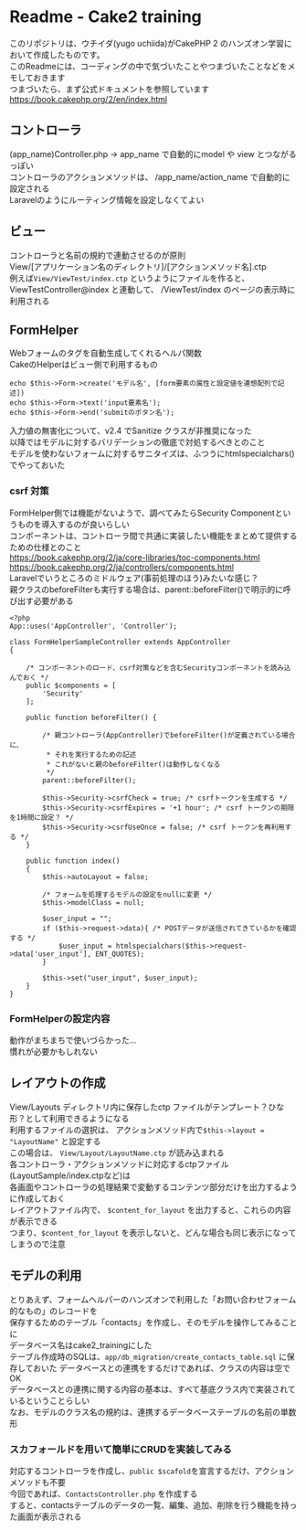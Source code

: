 # Readme - Cake2 training
このリポジトリは、ウチイダ(yugo uchiida)がCakePHP 2 のハンズオン学習において作成したものです。  
このReadmeには、コーディングの中で気づいたことやつまづいたことなどをメモしておきます  
つまづいたら、まず公式ドキュメントを参照しています
https://book.cakephp.org/2/en/index.html

## コントローラ
(app_name)Controller.php -> app_name で自動的にmodel や view とつながるっぽい  
コントローラのアクションメソッドは、 /app_name/action_name で自動的に設定される  
Laravelのようにルーティング情報を設定しなくてよい

## ビュー
コントローラと名前の規約で連動させるのが原則  
View/[アプリケーション名のディレクトリ]/[アクションメソッド名].ctp  
例えば`View/ViewTest/index.ctp` というようにファイルを作ると、  
ViewTestController@index と連動して、 /ViewTest/index のページの表示時に利用される  

## FormHelper
Webフォームのタグを自動生成してくれるヘルパ関数  
CakeのHelperはビュー側で利用するもの
```
echo $this->Form->create('モデル名', [form要素の属性と設定値を連想配列で記述])
echo $this->Form->text('input要素名');
echo $this->Form->end('submitのボタン名');
```

入力値の無害化について、v2.4 でSanitize クラスが非推奨になった  
以降ではモデルに対するバリデーションの徹底で対処するべきとのこと  
モデルを使わないフォームに対するサニタイズは、ふつうにhtmlspecialchars()でやっておいた

### csrf 対策
FormHelper側では機能がないようで、調べてみたらSecurity Componentというものを導入するのが良いらしい  
コンポーネントは、コントローラ間で共通に実装したい機能をまとめて提供するための仕様とのこと  
https://book.cakephp.org/2/ja/core-libraries/toc-components.html  
https://book.cakephp.org/2/ja/controllers/components.html  
Laravelでいうところのミドルウェア(事前処理のほう)みたいな感じ？  
親クラスのbeforeFilterも実行する場合は、parent::beforeFilter()で明示的に呼び出す必要がある
```
<?php
App::uses('AppController', 'Controller');

class FormHelperSampleController extends AppController
{

    /* コンポーネントのロード、csrf対策などを含むSecurityコンポーネントを読み込んでおく */
    public $components = [
        'Security'
    ];

    public function beforeFilter() {

        /* 親コントローラ(AppController)でbeforeFilter()が定義されている場合に、
         * それを実行するための記述
         * これがないと親のbeforeFilter()は動作しなくなる
         */
        parent::beforeFilter();

        $this->Security->csrfCheck = true; /* csrfトークンを生成する */
        $this->Security->csrfExpires = '+1 hour'; /* csrf トークンの期限を1時間に設定？ */
        $this->Security->csrfUseOnce = false; /* csrf トークンを再利用する */
    }

    public function index()
    {    
        $this->autoLayout = false;

        /* フォームを処理するモデルの設定をnullに変更 */
        $this->modelClass = null;

        $user_input = "";
        if ($this->request->data){ /* POSTデータが送信されてきているかを確認する */
            $user_input = htmlspecialchars($this->request->data['user_input'], ENT_QUOTES);
        }

        $this->set("user_input", $user_input);
    }
}

```

### FormHelperの設定内容
動作がまちまちで使いづらかった...  
慣れが必要かもしれない

## レイアウトの作成
View/Layouts ディレクトリ内に保存したctp ファイルがテンプレート？ひな形？として利用できるようになる  
利用するファイルの選択は、 アクションメソッド内で`$this->layout = "LayoutName"` と設定する  
この場合は、 `View/Layout/LayoutName.ctp` が読み込まれる  
各コントローラ・アクションメソッドに対応するctpファイル(LayoutSample/index.ctpなど)は  
各画面やコントローラの処理結果で変動するコンテンツ部分だけを出力するように作成しておく  
レイアウトファイル内で、 `$content_for_layout` を出力すると、これらの内容が表示できる  
つまり、`$content_for_layout` を表示しないと、どんな場合も同じ表示になってしまうので注意

## モデルの利用
とりあえず、フォームヘルパーのハンズオンで利用した「お問い合わせフォーム的なもの」のレコードを  
保存するためのテーブル「contacts」を作成し、そのモデルを操作してみることに  
データベース名はcake2_trainingにした  
テーブル作成時のSQLは、`app/db_migration/create_contacts_table.sql` に保存しておいた
データベースとの連携をするだけであれば、クラスの内容は空でOK  
データベースとの連携に関する内容の基本は、すべて基底クラス内で実装されているということらしい  
なお、モデルのクラス名の規約は、連携するデータベーステーブルの名前の単数形

### スカフォールドを用いて簡単にCRUDを実装してみる
対応するコントローラを作成し、`public $scafold`を宣言するだけ、アクションメソッドも不要  
今回であれば、`ContactsController.php` を作成する  
すると、contactsテーブルのデータの一覧、編集、追加、削除を行う機能を持った画面が表示される